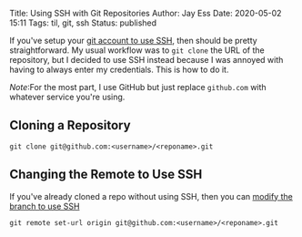 Title: Using SSH with Git Repositories
Author: Jay Ess
Date: 2020-05-02 15:11
Tags: til, git, ssh
Status: published

If you've setup your [git account to use
SSH](https://help.github.com/en/github/authenticating-to-github/connecting-to-github-with-ssh),
then should be pretty straightforward. My usual workflow was to `git clone` the
URL of the repository, but I decided to use SSH instead because I was annoyed
with having to always enter my credentials. This is how to do it.

*Note*:For the most part, I use GitHub but just replace `github.com` with
whatever service you're using.

## Cloning a Repository

```
git clone git@github.com:<username>/<reponame>.git
```

## Changing the Remote to Use SSH

If you've already cloned a repo without using SSH, then you can [modify the
branch to use SSH](https://stackoverflow.com/a/11201143/3562890)

```
git remote set-url origin git@github.com:<username>/<reponame>.git
```
